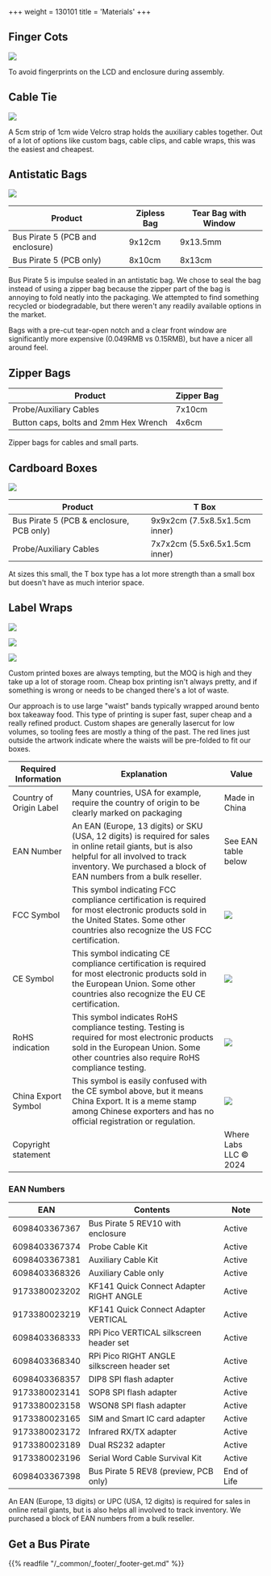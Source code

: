+++
weight = 130101
title = 'Materials'
+++

## Finger Cots
![](/images/docs/manuf/fingercots.jpg)

To avoid fingerprints on the LCD and enclosure during assembly.

## Cable Tie
![](/images/docs/manuf/velcro-10mm-400px.jpg)

A 5cm strip of 1cm wide Velcro strap holds the auxiliary cables together. Out of a lot of options like custom bags, cable clips, and cable wraps, this was the easiest and cheapest.

## Antistatic Bags
![](/images/docs/manuf/tear95x130-400px.jpg)

|Product|Zipless Bag|Tear Bag with Window|
|-|-|-|
|Bus Pirate 5 (PCB and enclosure)|9x12cm |9x13.5mm|
|Bus Pirate 5 (PCB only)|8x10cm|8x13cm|

Bus Pirate 5 is impulse sealed in an antistatic bag. We chose to seal the bag instead of using a zipper bag because the zipper part of the bag is annoying to fold neatly into the packaging. We attempted to find something recycled or biodegradable, but there weren't any readily available options in the market.

Bags with a pre-cut tear-open notch and a clear front window are significantly more expensive (0.049RMB vs 0.15RMB), but have a nicer all around feel.

## Zipper Bags
|Product|Zipper Bag|
|-|-|
|Probe/Auxiliary Cables|7x10cm|
|Button caps, bolts and 2mm Hex Wrench|4x6cm|

Zipper bags for cables and small parts.

## Cardboard Boxes
![](/images/docs/manuf/box7x7x2-400px.jpg)

|Product|T Box|
|-|-|
|Bus Pirate 5 (PCB & enclosure, PCB only)|9x9x2cm (7.5x8.5x1.5cm inner)|
|Probe/Auxiliary Cables|7x7x2cm (5.5x6.5x1.5cm inner)|

At sizes this small, the T box type has a lot more strength than a small box but doesn't have as much interior space.

## Label Wraps

![](/images/docs/manuf/wrap-5.jpg)

![](/images/docs/manuf/wrap-p.jpg)

![](/images/docs/manuf/wrap-a.jpg)

Custom printed boxes are always tempting, but the MOQ is high and they take up a lot of storage room. Cheap box printing isn't always pretty, and if something is wrong or needs to be changed there's a lot of waste.

Our approach is to use large "waist" bands typically wrapped around bento box takeaway food. This type of printing is super fast, super cheap and a really refined product. Custom shapes are generally lasercut for low volumes, so tooling fees are mostly a thing of the past. The red lines just outside the artwork indicate where the waists will be pre-folded to fit our boxes.

|**Required Information**|**Explanation**|**Value**|
|-|-|-|
|Country of Origin Label|Many countries, USA for example, require the country of origin to be clearly marked on packaging|Made in China|
|EAN Number|An EAN (Europe, 13 digits) or SKU (USA, 12 digits) is required for sales in online retail giants, but is also helpful for all involved to track inventory. We purchased a block of EAN numbers from a bulk reseller.| See EAN table below|
|FCC Symbol|This symbol indicating FCC compliance certification is required for most electronic products sold in the United States. Some other countries also recognize the US FCC certification.|![](/images/docs/manuf/fcc.png)|
|CE Symbol|This symbol indicating CE compliance certification is required for most electronic products sold in the European Union. Some other countries also recognize the EU CE certification.|![](/images/docs/manuf/eu-ce.png)|
|RoHS indication|This symbol indicates RoHS compliance testing. Testing is required for most electronic products sold in the European Union. Some other countries also require RoHS compliance testing.|![](/images/docs/manuf/rohs.png)|
|China Export Symbol|This symbol is easily confused with the CE symbol above, but it means China Export. It is a meme stamp among Chinese exporters and has no official registration or regulation.|![](/images/docs/manuf/china-export.png)|
|Copyright statement||Where Labs LLC © 2024|

### EAN Numbers
|**EAN**|**Contents**|**Note**|
|-|-|-|
|6098403367367|Bus Pirate 5 REV10 with enclosure|Active|
|6098403367374|Probe Cable Kit|Active|
|6098403367381|Auxiliary Cable Kit|Active|
|6098403368326|Auxiliary Cable only|Active|
|9173380023202|KF141 Quick Connect Adapter RIGHT ANGLE|Active|
|9173380023219|KF141 Quick Connect Adapter VERTICAL|Active|
|6098403368333|RPi Pico VERTICAL silkscreen header set|Active|
|6098403368340|RPi Pico RIGHT ANGLE silkscreen header set|Active|
|6098403368357|DIP8 SPI flash adapter|Active|
|9173380023141|SOP8 SPI flash adapter|Active|
|9173380023158|WSON8 SPI flash adapter|Active|
|9173380023165|SIM and Smart IC card adapter|Active|
|9173380023172|Infrared RX/TX adapter|Active|
|9173380023189|Dual RS232 adapter|Active|
|9173380023196|Serial Word Cable Survival Kit|Active|
|6098403367398|Bus Pirate 5 REV8 (preview, PCB only)|End of Life|

An EAN (Europe, 13 digits) or UPC (USA, 12 digits) is required for sales in online retail giants, but is also helps all involved to track inventory. We purchased a block of EAN numbers from a bulk reseller.

## Get a Bus Pirate
 

{{% readfile "/_common/_footer/_footer-get.md" %}}
